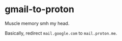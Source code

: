 # gmail-to-proton
Muscle memory smh my head.

Basically, redirect `mail.google.com` to `mail.proton.me`.
